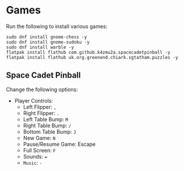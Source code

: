# Games

Run the following to install various games:

```
sudo dnf install gnome-chess -y
sudo dnf install gnome-sudoku -y
sudo dnf install warble -y
flatpak install flathub com.github.k4zmu2a.spacecadetpinball -y
flatpak install flathub uk.org.greenend.chiark.sgtatham.puzzles -y
```

## Space Cadet Pinball

Change the following options:

- Player Controls:
  - Left Flipper: `,`
  - Right Flipper: `.`
  - Left Table Bump: `M`
  - Right Table Bump: `/`
  - Bottom Table Bump: `J`
  - New Game: `N`
  - Pause/Resume Game: Escape
  - Full Screen: `F`
  - Sounds: `=`
  - `Music`: `-`
